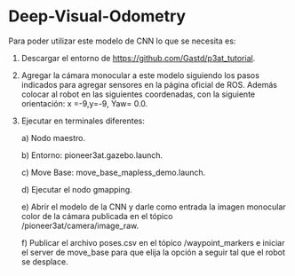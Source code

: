 # Deep-Visual-Odometry

Para poder utilizar este modelo de CNN lo que se necesita es:

1) Descargar el entorno de https://github.com/Gastd/p3at_tutorial.

2) Agregar la cámara monocular a este modelo siguiendo los pasos indicados para agregar sensores en la página oficial de ROS. Además colocar al robot en las siguientes coordenadas, con la siguiente orientación:
   x =-9,y=-9, Yaw= 0.0.

4) Ejecutar en terminales diferentes:

   a) Nodo maestro.
   
   b) Entorno: pioneer3at.gazebo.launch.
   
   c) Move Base: move_base_mapless_demo.launch.

   d) Ejecutar el nodo gmapping.

   e) Abrir el modelo de la CNN y darle como entrada la imagen monocular color de la cámara publicada en el tópico /pioneer3at/camera/image_raw.

   f) Publicar el archivo poses.csv en el tópico /waypoint_markers e iniciar el server de move_base para que elija la opción a seguir tal que el robot se desplace.
